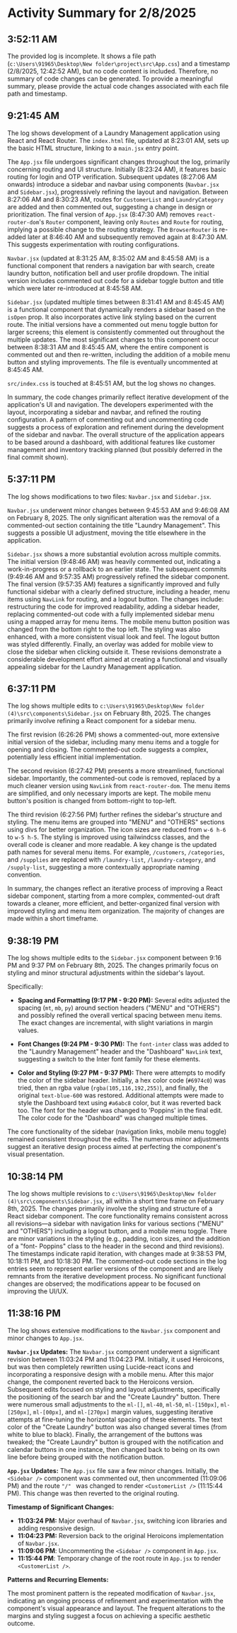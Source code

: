 # Activity Summary for 2/8/2025

## 3:52:11 AM
The provided log is incomplete.  It shows a file path (`c:\Users\91965\Desktop\New folder\project\src\App.css`) and a timestamp (2/8/2025, 12:42:52 AM), but no code content is included. Therefore, no summary of code changes can be generated.  To provide a meaningful summary, please provide the actual code changes associated with each file path and timestamp.


## 9:21:45 AM
The log shows development of a Laundry Management application using React and React Router.  The `index.html` file, updated at 8:23:01 AM, sets up the basic HTML structure, linking to a `main.jsx` entry point.

The `App.jsx` file undergoes significant changes throughout the log, primarily concerning routing and UI structure. Initially (8:23:24 AM), it features basic routing for login and OTP verification.  Subsequent updates (8:27:06 AM onwards) introduce a sidebar and navbar using components (`Navbar.jsx` and `Sidebar.jsx`), progressively refining the layout and navigation. Between 8:27:06 AM and 8:30:23 AM,  routes for `CustomerList` and `LaundryCategory` are added and then commented out, suggesting a change in design or prioritization. The final version of `App.jsx` (8:47:30 AM) removes `react-router-dom`'s `Router` component, leaving only `Routes` and `Route` for routing, implying a possible change to the routing strategy.  The `BrowserRouter` is re-added later at 8:46:40 AM and subsequently removed again at 8:47:30 AM. This suggests experimentation with routing configurations.

`Navbar.jsx` (updated at 8:31:25 AM, 8:35:02 AM and 8:45:58 AM) is a functional component that renders a navigation bar with search, create laundry button, notification bell and user profile dropdown.  The initial version includes commented out code for a sidebar toggle button and title which were later re-introduced at 8:45:58 AM.

`Sidebar.jsx` (updated multiple times between 8:31:41 AM and 8:45:45 AM) is a functional component that dynamically renders a sidebar based on the `isOpen` prop.  It also incorporates active link styling based on the current route.  The initial versions have a commented out menu toggle button for larger screens; this element is consistently commented out throughout the multiple updates.  The most significant changes to this component occur between 8:38:31 AM and 8:45:45 AM, where the entire component is commented out and then re-written, including the addition of a mobile menu button and styling improvements. The file is eventually uncommented at 8:45:45 AM.

`src/index.css` is touched at 8:45:51 AM, but the log shows no changes.

In summary, the code changes primarily reflect iterative development of the application's UI and navigation.  The developers experimented with the layout, incorporating a sidebar and navbar, and refined the routing configuration.  A pattern of commenting out and uncommenting code suggests a process of exploration and refinement during the development of the sidebar and navbar.  The overall structure of the application appears to be based around a dashboard, with additional features like customer management and inventory tracking planned (but possibly deferred in the final commit shown).


## 5:37:11 PM
The log shows modifications to two files: `Navbar.jsx` and `Sidebar.jsx`.

`Navbar.jsx` underwent minor changes between 9:45:53 AM and 9:46:08 AM on February 8, 2025.  The only significant alteration was the removal of a commented-out section containing the title "Laundry Management". This suggests a possible UI adjustment, moving the title elsewhere in the application.


`Sidebar.jsx` shows a more substantial evolution across multiple commits. The initial version (9:48:46 AM) was heavily commented out, indicating a work-in-progress or a rollback to an earlier state.  The subsequent commits (9:49:46 AM and 9:57:35 AM) progressively refined the sidebar component.  The final version (9:57:35 AM) features a significantly improved and fully functional sidebar with a clearly defined structure, including a header, menu items using `NavLink` for routing, and a logout button. The changes include:  restructuring the code for improved readability, adding a sidebar header,  replacing commented-out code with a fully implemented sidebar menu using a mapped array for menu items. The mobile menu button position was changed from the bottom right to the top left.  The styling was also enhanced, with a more consistent visual look and feel.  The logout button was styled differently.  Finally, an overlay was added for mobile view to close the sidebar when clicking outside it.  These revisions demonstrate a considerable development effort aimed at creating a functional and visually appealing sidebar for the Laundry Management application.


## 6:37:11 PM
The log shows multiple edits to `c:\Users\91965\Desktop\New folder (4)\src\components\Sidebar.jsx` on February 8th, 2025.  The changes primarily involve refining a React component for a sidebar menu.

The first revision (6:26:26 PM) shows a commented-out, more extensive initial version of the sidebar, including many menu items and a toggle for opening and closing.  The commented-out code suggests a complex, potentially less efficient initial implementation.

The second revision (6:27:42 PM) presents a more streamlined, functional sidebar.  Importantly, the commented-out code is removed, replaced by a much cleaner version using `NavLink` from `react-router-dom`. The menu items are simplified, and only necessary imports are kept.  The mobile menu button's position is changed from bottom-right to top-left.

The third revision (6:27:56 PM) further refines the sidebar's structure and styling.  The menu items are grouped into "MENU" and "OTHERS" sections using divs for better organization.  The icon sizes are reduced from `w-6 h-6` to `w-5 h-5`. The styling is improved using tailwindcss classes,  and the overall code is cleaner and more readable.  A key change is the updated path names for several menu items.  For example, `/customers`, `/categories`, and `/supplies` are replaced with `/laundry-list`, `/laundry-category`, and `/supply-list`, suggesting a more contextually appropriate naming convention.

In summary, the changes reflect an iterative process of improving a React sidebar component, starting from a more complex, commented-out draft towards a cleaner, more efficient, and better-organized final version with improved styling and menu item organization.  The majority of changes are made within a short timeframe.


## 9:38:19 PM
The log shows multiple edits to the `Sidebar.jsx` component between 9:16 PM and 9:37 PM on February 8th, 2025.  The changes primarily focus on styling and minor structural adjustments within the sidebar's layout.

Specifically:

* **Spacing and Formatting (9:17 PM - 9:20 PM):**  Several edits adjusted the spacing (`mt`, `mb`, `py`) around section headers ("MENU" and "OTHERS") and possibly refined the overall vertical spacing between menu items.  The exact changes are incremental, with slight variations in margin values.

* **Font Changes (9:24 PM - 9:30 PM):** The `font-inter` class was added to the "Laundry Management" header and the "Dashboard"  `NavLink` text, suggesting a switch to the Inter font family for these elements.

* **Color and Styling (9:27 PM - 9:37 PM):**  There were attempts to modify the color of the sidebar header. Initially, a hex color code (`#6974c0`) was tried, then an rgba value (`rgba(105,116,192,255)`), and finally, the original `text-blue-600` was restored.  Additional attempts were made to style the Dashboard text using `#a6abc8` color, but it was reverted back too.  The font for the header was changed to 'Poppins' in the final edit.  The color code for the "Dashboard" was changed multiple times.

The core functionality of the sidebar (navigation links, mobile menu toggle) remained consistent throughout the edits. The numerous minor adjustments suggest an iterative design process aimed at perfecting the component's visual presentation.


## 10:38:14 PM
The log shows multiple revisions to `c:\Users\91965\Desktop\New folder (4)\src\components\Sidebar.jsx`, all within a short time frame on February 8th, 2025.  The changes primarily involve the styling and structure of a React sidebar component.  The core functionality remains consistent across all revisions—a sidebar with navigation links for various sections ("MENU" and "OTHERS") including a logout button, and a mobile menu toggle.  There are minor variations in the styling (e.g., padding, icon sizes, and the addition of a "font- Poppins" class to the header in the second and third revisions).  The timestamps indicate rapid iteration, with changes made at 9:38:53 PM, 10:18:11 PM, and 10:18:30 PM.  The commented-out code sections in the log entries seem to represent earlier versions of the component and are likely remnants from the iterative development process.  No significant functional changes are observed; the modifications appear to be focused on improving the UI/UX.


## 11:38:16 PM
The log shows extensive modifications to the `Navbar.jsx` component and minor changes to `App.jsx`.

**`Navbar.jsx` Updates:**  The `Navbar.jsx` component underwent a significant revision between 11:03:24 PM and 11:04:23 PM.  Initially, it used Heroicons, but was then completely rewritten using Lucide-react icons and incorporating a responsive design with a mobile menu.  After this major change, the component reverted back to the Heroicons version.  Subsequent edits focused on styling and layout adjustments, specifically the positioning of the search bar and the "Create Laundry" button.  There were numerous small adjustments to the `ml-[]`, `ml-40`, `ml-50`, `ml-[150px]`, `ml-[250px]`, `ml-[00px]`, and `ml-[270px]` margin values, suggesting iterative attempts at fine-tuning the horizontal spacing of these elements.  The text color of the "Create Laundry" button was also changed several times (from white to blue to black).  Finally, the arrangement of the buttons was tweaked; the "Create Laundry" button is grouped with the notification and calendar buttons in one instance, then changed back to being on its own line before being grouped with the notification button.

**`App.jsx` Updates:**  The `App.jsx` file saw a few minor changes. Initially, the `<Sidebar />` component was commented out, then uncommented (11:09:06 PM) and the route `"/" ` was changed to render `<CustomerList />` (11:15:44 PM). This change was then reverted to the original routing.


**Timestamp of Significant Changes:**

* **11:03:24 PM:** Major overhaul of `Navbar.jsx`, switching icon libraries and adding responsive design.
* **11:04:23 PM:** Reversion back to the original Heroicons implementation of `Navbar.jsx`.
* **11:09:06 PM**: Uncommenting the `<Sidebar />` component in `App.jsx`.
* **11:15:44 PM**: Temporary change of the root route in `App.jsx` to render `<CustomerList />`.


**Patterns and Recurring Elements:**

The most prominent pattern is the repeated modification of `Navbar.jsx`, indicating an ongoing process of refinement and experimentation with the component's visual appearance and layout.  The frequent alterations to the margins and styling suggest a focus on achieving a specific aesthetic outcome.
